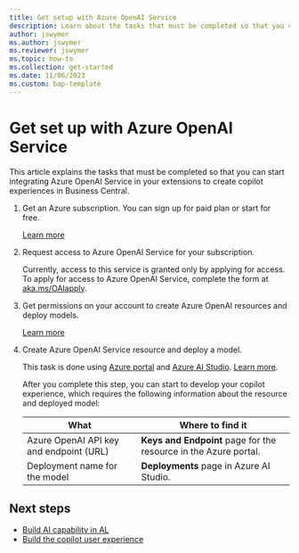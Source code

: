 ```yaml
---
title: Get setup with Azure OpenAI Service
description: Learn about the tasks that must be completed so that you can start integrating Azure OpenAI Service in your extensions to create copilot experiences in Business Central
author: jswymer
ms.author: jswymer
ms.reviewer: jswymer
ms.topic: how-to
ms.collection: get-started
ms.date: 11/06/2023
ms.custom: bap-template
---
```

# Get set up with Azure OpenAI Service

This article explains the tasks that must be completed so that you can start integrating Azure OpenAI Service in your extensions to create copilot experiences in Business Central.

1. Get an Azure subscription. You can sign up for paid plan or start for free.

   [Learn more](https://azure.microsoft.com)
1. Request access to Azure OpenAI Service for your subscription.

   Currently, access to this service is granted only by applying for access. To apply for access to Azure OpenAI Service, complete the form at [aka.ms/OAIapply](https://aka.ms/OAIapply). 
1. Get permissions on your account to create Azure OpenAI resources and deploy models.

   [Learn more](/azure/ai-services/openai/how-to/role-based-access-control)
1. Create Azure OpenAI Service resource and deploy a model.

   This task is done using [Azure portal](https://portal.azure.com) and [Azure AI Studio](https://oai.azure.com/). [Learn more](/azure/ai-services/openai/how-to/create-resource).

   After you complete this step, you can start to develop your copilot experience, which requires the following information about the resource and deployed model:

   |What|Where to find it|
   |-|-|
   |Azure OpenAI API key and endpoint (URL)|**Keys and Endpoint** page for the resource in the Azure portal.
   |Deployment name for the model|**Deployments** page in Azure AI Studio.|

## Next steps

- [Build AI capability in AL](ai-build-capability-in-al.md)  
- [Build the copilot user experience](ai-build-experience.md)  
